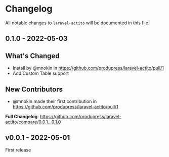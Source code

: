 # Changelog

All notable changes to `laravel-actito` will be documented in this file.

## 0.1.0 - 2022-05-03

## What's Changed

- Install by @mnokin in https://github.com/produpress/laravel-actito/pull/1
- Add Custom Table support

## New Contributors

- @mnokin made their first contribution in https://github.com/produpress/laravel-actito/pull/1

**Full Changelog**: https://github.com/produpress/laravel-actito/compare/0.0.1...0.1.0

## v0.0.1 - 2022-05-01

First release
